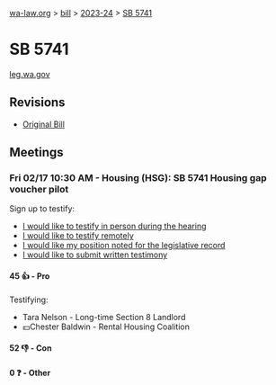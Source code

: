 [wa-law.org](/) > [bill](/bill/) > [2023-24](/bill/2023-24/) > [SB 5741](/bill/2023-24/sb/5741/)

# SB 5741
[leg.wa.gov](https://app.leg.wa.gov/billsummary?BillNumber=5741&Year=2023&Initiative=false)

## Revisions
* [Original Bill](1/)

## Meetings
### Fri 02/17 10:30 AM - Housing (HSG): SB 5741 Housing gap voucher pilot
Sign up to testify:
* [I would like to testify in person during the hearing](https://app.leg.wa.gov/csi/Testifier/Add?chamber=House&mId=30765&aId=151979&caId=21566&tId=1)
* [I would like to testify remotely](https://app.leg.wa.gov/csi/Testifier/Add?chamber=House&mId=30765&aId=151979&caId=21566&tId=2)
* [I would like my position noted for the legislative record](https://app.leg.wa.gov/csi/Testifier/Add?chamber=House&mId=30765&aId=151979&caId=21566&tId=3)
* [I would like to submit written testimony](https://app.leg.wa.gov/csi/Testifier/Add?chamber=House&mId=30765&aId=151979&caId=21566&tId=4)

#### 45 👍 - Pro
Testifying:
* Tara Nelson - Long-time Section 8 Landlord
* 💵Chester Baldwin - Rental Housing Coalition

#### 52 👎 - Con

#### 0 ❓ - Other
